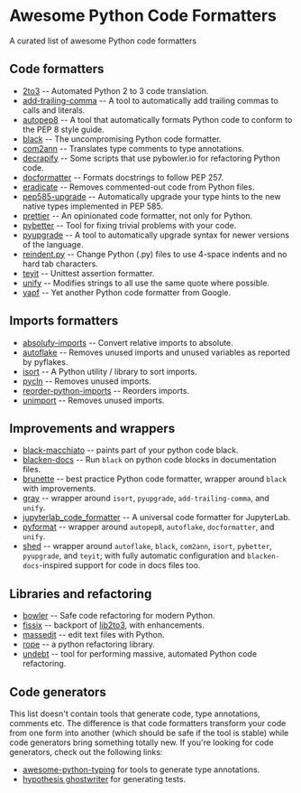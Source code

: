# Awesome Python Code Formatters

A curated list of awesome Python code formatters

## Code formatters

+ [2to3](https://docs.python.org/2/library/2to3.html) -- Automated Python 2 to 3 code translation.
+ [add-trailing-comma](https://github.com/asottile/add-trailing-comma) -- A tool to automatically add trailing commas to calls and literals.
+ [autopep8](https://github.com/hhatto/autopep8) -- A tool that automatically formats Python code to conform to the PEP 8 style guide.
+ [black](https://github.com/python/black) -- The uncompromising Python code formatter.
+ [com2ann](https://github.com/ilevkivskyi/com2ann) -- Translates type comments to type annotations.
+ [decrapify](https://github.com/craigds/decrapify) -- Some scripts that use pybowler.io for refactoring Python code.
+ [docformatter](https://github.com/myint/docformatter) -- Formats docstrings to follow PEP 257.
+ [eradicate](https://github.com/myint/eradicate) -- Removes commented-out code from Python files.
+ [pep585-upgrade](https://github.com/snok/pep585-upgrade) -- Automatically upgrade your type hints to the new native types implemented in PEP 585.
+ [prettier](https://github.com/prettier/prettier) -- An opinionated code formatter, not only for Python.
+ [pybetter](https://pypi.org/project/pybetter/) -- Tool for fixing trivial problems with your code.
+ [pyupgrade](https://github.com/asottile/pyupgrade) -- A tool to automatically upgrade syntax for newer versions of the language.
+ [reindent.py](https://github.com/python/cpython/blob/master/Tools/scripts/reindent.py) -- Change Python (.py) files to use 4-space indents and no hard tab characters.
+ [teyit](https://github.com/isidentical/teyit) -- Unittest assertion formatter.
+ [unify](https://github.com/myint/unify) -- Modifies strings to all use the same quote where possible.
+ [yapf](https://github.com/google/yapf) -- Yet another Python code formatter from Google.

## Imports formatters

+ [absolufy-imports](https://github.com/MarcoGorelli/absolufy-imports) -- Convert relative imports to absolute.
+ [autoflake](https://github.com/myint/autoflake) -- Removes unused imports and unused variables as reported by pyflakes.
+ [isort](https://github.com/timothycrosley/isort) -- A Python utility / library to sort imports.
+ [pycln](https://github.com/hadialqattan/pycln) -- Removes unused imports.
+ [reorder-python-imports](https://github.com/asottile/reorder_python_imports) -- Reorders imports.
+ [unimport](https://github.com/hakancelik96/unimport) -- Removes unused imports.

## Improvements and wrappers

+ [black-macchiato](https://github.com/wbolster/black-macchiato) -- paints part of your python code black.
+ [blacken-docs](https://github.com/asottile/blacken-docs) -- Run `black` on python code blocks in documentation files.
+ [brunette](https://github.com/odwyersoftware/brunette) -- best practice Python code formatter, wrapper around `black` with improvements.
+ [gray](https://github.com/dizballanze/gray) -- wrapper around `isort`, `pyupgrade`, `add-trailing-comma`, and `unify`.
+ [jupyterlab_code_formatter](https://github.com/ryantam626/jupyterlab_code_formatter) -- A universal code formatter for JupyterLab.
+ [pyformat](https://github.com/myint/pyformat) -- wrapper around `autopep8`, `autoflake`, `docformatter`, and `unify`.
+ [shed](https://github.com/Zac-HD/shed) -- wrapper around `autoflake`, `black`, `com2ann`, `isort`, `pybetter`, `pyupgrade`, and `teyit`; with fully automatic configuration and `blacken-docs`-inspired support for code in docs files too.

## Libraries and refactoring

+ [bowler](https://github.com/facebookincubator/Bowler) -- Safe code refactoring for modern Python.
+ [fissix](https://github.com/jreese/fissix) -- backport of [lib2to3](https://docs.python.org/2/library/2to3.html), with enhancements.
+ [massedit](https://github.com/elmotec/massedit) -- edit text files with Python.
+ [rope](https://github.com/python-rope/rope) -- a python refactoring library.
+ [undebt](https://github.com/Yelp/undebt) -- tool for performing massive, automated Python code refactoring.

## Code generators

This list doesn't contain tools that generate code, type annotations, comments etc. The difference is that code formatters transform your code from one form into another (which should be safe if the tool is stable) while code generators bring something totally new. If you're looking for code generators, check out the following links:

+ [awesome-python-typing](https://github.com/typeddjango/awesome-python-typing#helper-tools-to-add-annotations-to-existing-code) for tools to generate type annotations.
+ [hypothesis ghostwriter](https://hypothesis.readthedocs.io/en/latest/ghostwriter.html) for generating tests.

